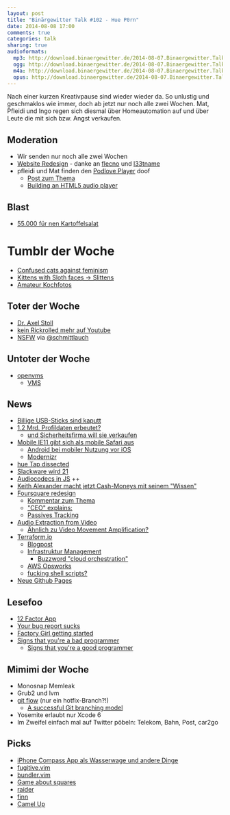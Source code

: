 ```yaml
---
layout: post
title: "Binärgewitter Talk #102 - Hue P0rn"
date: 2014-08-08 17:00
comments: true
categories: talk
sharing: true
audioformats:
  mp3: http://download.binaergewitter.de/2014-08-07.Binaergewitter.Talk.102.mp3
  ogg: http://download.binaergewitter.de/2014-08-07.Binaergewitter.Talk.102.ogg
  m4a: http://download.binaergewitter.de/2014-08-07.Binaergewitter.Talk.102.m4a
  opus: http://download.binaergewitter.de/2014-08-07.Binaergewitter.Talk.102.opus
---
```

Nach einer kurzen Kreativpause sind wieder wieder da. So unlustig und geschmaklos wie immer, doch ab jetzt nur noch alle zwei Wochen. Mat, Pfleidi und Ingo regen sich diesmal über Homeautomation auf und über Leute die mit sich bzw. Angst verkaufen.

## Moderation

- Wir senden nur noch alle zwei Wochen
- [Website Redesign]( https://github.com/Binaergewitter/serious-bg/pull/92 ) - danke an [flecno]( https://github.com/flecno ) und [l33tname]( https://github.com/fliiiix )
- pfleidi und Mat finden den [Podlove Player]( https://github.com/podlove/podlove-web-player ) doof
    * [Post zum Thema]( http://daverupert.com/2014/02/sharing-podcasts/ )
    * [Building an HTML5 audio player]( http://webdesign.tutsplus.com/tutorials/create-a-customized-html5-audio-player--webdesign-7081 )

## Blast

- [55.000 für nen Kartoffelsalat]( http://www.heise.de/newsticker/meldung/Scherz-Crowdfunding-endet-Kartoffelsalat-fuer-ueber-55-000-US-Dollar-2282393.html )

# Tumblr der Woche

- [Confused cats against feminism]( http://confusedcatsagainstfeminism.tumblr.com/ )
- [Kittens with Sloth faces -> Slittens]( http://slittens.tumblr.com/ )
- [Amateur Kochfotos](http://amateurkochfotos.tumblr.com/ )

## Toter der Woche

- [Dr. Axel Stoll]( https://www.youtube.com/watch?v=Sa0N7rgxaHw )
- [kein Rickrolled mehr auf Youtube]( http://www.tagesschau.de/schlusslicht/rickrolled-100.html )
- [NSFW]( http://not-safe-for-work.de ) via [@schmittlauch](https://twitter.com/schmittlauch)

## Untoter der Woche

- [openvms]( http://www.pro-linux.de/news/1/21367/openvms-lebt-laenger.html )
    * [VMS](https://de.wikipedia.org/wiki/Virtual_Memory_System )

## News

- [Billige USB-Sticks sind kaputt]( http://www.wired.com/2014/07/usb-security/ )
- [1.2 Mrd. Profildaten erbeutet?](http://www.heise.de/newsticker/meldung/Sicherheitsforscher-Russische-Hacker-erbeuten-1-2-Milliarden-Profildaten-2285655.html )
    * [und Sicherheitsfirma will sie verkaufen]( http://www.heise.de/newsticker/meldung/1-2-Milliarden-geklaute-Profil-Daten-Sicherheitsfirma-laesst-Opfer-im-Dunkeln-tappen-2287238.html )
- [Mobile IE11 gibt sich als mobile Safari aus]( http://blogs.msdn.com/b/ie/archive/2014/07/31/the-mobile-web-should-just-work-for-everyone.aspx )
    * [Android bei mobiler Nutzung vor iOS](http://www.heise.de/newsticker/meldung/Mobile-Webnutzung-Android-ueberholt-iOS-2283420.html )
    * [Modernizr]( http://modernizr.com/ )
- [hue Tap dissected]( http://arstechnica.com/gadgets/2014/08/gallery-dissecting-the-philips-hue-tap-wireless-battery-less-controller/#image-10 )
- [Slackware wird 21]( http://slackblogs.blogspot.de/2014/07/slackware-is-21-years-old.html )
- [Audiocodecs in JS]( https://twitter.com/devongovett/status/491242841310392320 ) ++
- [Keith Alexander macht jetzt Cash-Moneys mit seinem "Wissen"]( http://boingboing.net/2014/07/29/former-nsa-chief-to-profit-fro.html )
- [Foursquare redesign]( http://thenextweb.com/apps/2014/07/23/foursquare-changes-logo-offers-early-look-redesigned-app-coming-couple-weeks/ )
    * [Kommentar zum Thema]( https://medium.com/@dweekly/dear-foursquare-c7c441fdf25e?source=tw-1cabd815912d-1406186422504 )
    * ["CEO" explains:]( http://www.youtube.com/watch?v=DQAJmmVsi1g&list=UUbje6r5t7Tn66iiTq3Cpu0Q )
    * [Passives Tracking]( http://digiday.com/platforms/foursquare-longer-needs-check-ins-track-store-visits/ )
- [Audio Extraction from Video]( http://youtu.be/FKXOucXB4a8 )
    * [Ähnlich zu Video Movement Amplification?]( http://newsoffice.mit.edu/2012/amplifying-invisible-video-0622 )
- [Terraform.io]( http://www.terraform.io/ )
    * [Blogpost]( http://www.hashicorp.com/blog/terraform.html )
    * [Infrastruktur Management]( http://www.terraform.io/intro/vs/chef-puppet.html ) 
        - [Buzzword "cloud orchestration"]( http://www.rackspace.com/blog/cloud-orchestration-automating-deployments-of-full-stack-configurations/ )
    * [AWS Opsworks]( http://aws.amazon.com/opsworks/ )
    * [fucking shell scripts?](http://fuckingshellscripts.org/ )
- [Neue Github Pages]( https://github.com/blog/1867-github-pages-now-runs-jekyll-2-2-0 )

## Lesefoo

- [12 Factor App]( http://12factor.net/ )
- [Your bug report sucks]( http://yourbugreportsucks.com/ )
- [Factory Girl getting started]( http://rubydoc.info/gems/factory_girl/file/GETTING_STARTED.md )
- [Signs that you're a bad programmer]( http://www.yacoset.com/Home/signs-that-you-re-a-bad-programmer )
    * [Signs that you're a good programmer]( http://www.yacoset.com/Home/signs-that-you-re-a-good-programmer )

## Mimimi der Woche

- Monosnap Memleak
- Grub2 und lvm
- [git flow]( https://github.com/nvie/gitflow ) (nur ein hotfix-Branch?!)
    * [A successful Git branching model]( http://nvie.com/posts/a-successful-git-branching-model/ )
- Yosemite erlaubt nur Xcode 6
- Im Zweifel einfach mal auf Twitter pöbeln: Telekom, Bahn, Post, car2go

## Picks

- [iPhone Compass App als Wasserwage und andere Dinge]( http://aplus.com/a/iphone-tricks-you-didnt-know )
- [fugitive.vim]( https://github.com/tpope/vim-fugitive )
- [bundler.vim]( https://github.com/tpope/vim-bundler )
- [Game about squares]( http://gameaboutsquares.com/ )
- [raider](http://raider.sourceforge.net/ )
- [finn]( http://www.amazon.de/gp/product/B00IU12054/ref=as_li_ss_tl?ie=UTF8&camp=1638&creative=19454&creativeASIN=B00IU12054&linkCode=as2&tag=trektrip )
- [Camel Up](http://www.amazon.de/gp/product/B00ICF0OZQ/ref=as_li_tl?ie=UTF8&camp=1638&creative=19454&creativeASIN=B00ICF0OZQ&linkCode=as2&tag=trektrip&linkId=VTGEQFM22HWI3MCE )

